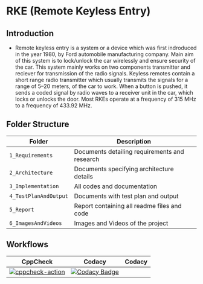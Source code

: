 # RKE (Remote Keyless Entry)

## Introduction

* Remote keyless entry is a system or a device which was first indroduced in the year 1980, by Ford automobile manufacturing company. Main aim of this system is to lock/unlock the
  car wirelessly and ensure security of the car. This system mainly works on two components transmitter and reciever for transmission of the radio signals. Keyless remotes contain
  a short range radio transmitter which usually transmits the signals for a range of 5–20 meters, of the car to work. When a button is pushed, it sends a coded signal by radio
  waves to a receiver unit in the car, which locks or unlocks the door. Most RKEs operate at a frequency of 315 MHz to a frequency of 433.92 MHz.


## Folder Structure
| Folder | Description |
| --- | --- |
| `1_Requirements` | Documents detailing requirements and research |
| `2_Architecture` | Documents specifying architecture details |
| `3_Implementation` | All codes and documentation |
| `4_TestPlanAndOutput` | Documents with test plan and output |
| `5_Report` | Report containing all readme files and code |
| `6_ImagesAndVideos` | Images and Videos of the project |

## Workflows
| CppCheck | Codacy | Codacy | 
| ----- | -------- | -------| 
| [![cppcheck-action](https://github.com/KavyaHarigol/Module3_Group13/actions/workflows/cpp.yml/badge.svg)](https://github.com/KavyaHarigol/Module3_Group13/actions/workflows/cpp.yml) | [![Codacy Badge](https://app.codacy.com/project/badge/Grade/e018e2f4a73149f0bed4af29d2bb9fd4)](https://www.codacy.com/gh/OmkarChitragar/Module3_Group13/dashboard?utm_source=github.com&amp;utm_medium=referral&amp;utm_content=OmkarChitragar/Module3_Group13&amp;utm_campaign=Badge_Grade)  |   |
